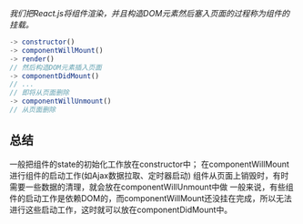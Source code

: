 *我们把React.js将组件渲染，并且构造DOM元素然后塞入页面的过程称为组件的挂载。*
```javascript
-> constructor()
-> componentWillMount()
-> render()
// 然后构造DOM元素插入页面
-> componentDidMount()
// ...
// 即将从页面删除
-> componentWillUnmount()
// 从页面删除
```

## 总结
一般把组件的state的初始化工作放在constructor中；
在componentWillMount进行组件的启动工作(如Ajax数据拉取、定时器启动)
组件从页面上销毁时，有时需要一些数据的清理，就会放在componentWillUnmount中做
一般来说，有些组件的启动工作是依赖DOM的，而componentWillMount还没挂在完成，所以无法进行这些启动工作，这时就可以放在componentDidMount中。